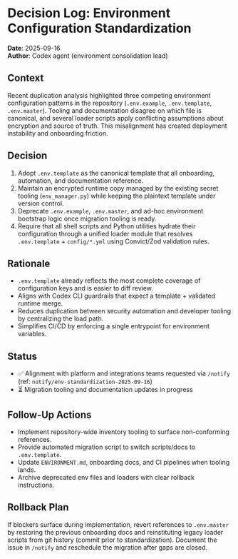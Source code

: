 # Decision Log: Environment Configuration Standardization

**Date**: 2025-09-16  
**Author**: Codex agent (environment consolidation lead)

## Context

Recent duplication analysis highlighted three competing environment configuration patterns in the repository (`.env.example`, `.env.template`, `.env.master`). Tooling and documentation disagree on which file is canonical, and several loader scripts apply conflicting assumptions about encryption and source of truth. This misalignment has created deployment instability and onboarding friction.

## Decision

1. Adopt `.env.template` as the canonical template that all onboarding, automation, and documentation reference.
2. Maintain an encrypted runtime copy managed by the existing secret tooling (`env_manager.py`) while keeping the plaintext template under version control.
3. Deprecate `.env.example`, `.env.master`, and ad-hoc environment bootstrap logic once migration tooling is ready.
4. Require that all shell scripts and Python utilities hydrate their configuration through a unified loader module that resolves `.env.template` + `config/*.yml` using Convict/Zod validation rules.

## Rationale

- `.env.template` already reflects the most complete coverage of configuration keys and is easier to diff review.
- Aligns with Codex CLI guardrails that expect a template + validated runtime merge.
- Reduces duplication between security automation and developer tooling by centralizing the load path.
- Simplifies CI/CD by enforcing a single entrypoint for environment variables.

## Status

- ✅ Alignment with platform and integrations teams requested via `/notify` (ref: `notify/env-standardization-2025-09-16`)
- ⏳ Migration tooling and documentation updates in progress

## Follow-Up Actions

- Implement repository-wide inventory tooling to surface non-conforming references.
- Provide automated migration script to switch scripts/docs to `.env.template`.
- Update `ENVIRONMENT.md`, onboarding docs, and CI pipelines when tooling lands.
- Archive deprecated env files and loaders with clear rollback instructions.

## Rollback Plan

If blockers surface during implementation, revert references to `.env.master` by restoring the previous onboarding docs and reinstituting legacy loader scripts from git history (commit prior to standardization). Document the issue in `/notify` and reschedule the migration after gaps are closed.
